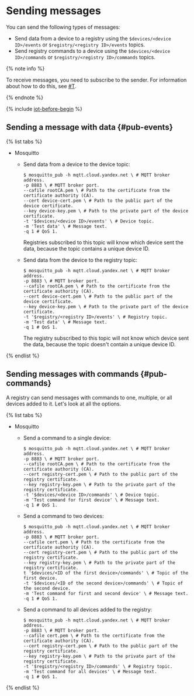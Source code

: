 # Sending messages

You can send the following types of messages:

- Send data from a device to a registry using the `$devices/<device ID>/events` or `$registry/<registry ID>/events` topics.
- Send registry commands to a device using the `$devices/<device ID>/commands` or `$registry/<registry ID>/commands` topics.

{% note info %}

To receive messages, you need to subscribe to the sender. For information about how to do this, see [#T](subscribe.md).

{% endnote %}

{% include [iot-before-begin](../../_includes/iot-core/iot-before-begin.md) %}

## Sending a message with data {#pub-events}

{% list tabs %}

- Mosquitto

  - Send data from a device to the device topic:

      ```
      $ mosquitto_pub -h mqtt.cloud.yandex.net \ # MQTT broker address.
      -p 8883 \ # MQTT broker port.
      --cafile rootCA.pem \ # Path to the certificate from the certificate authority (CA).
      --cert device-cert.pem \ # Path to the public part of the device certificate.
      --key device-key.pem \ # Path to the private part of the device certificate.
      -t '$devices/<device ID>/events' \ # Device topic.
      -m 'Test data' \ # Message text.
      -q 1 # QoS 1. 
      ```

      Registries subscribed to this topic will know which device sent the data, because the topic contains a unique device ID.

  - Send data from the device to the registry topic:

      ```
      $ mosquitto_pub -h mqtt.cloud.yandex.net \ # MQTT broker address.
      -p 8883 \ # MQTT broker port.
      --cafile rootCA.pem \ # Path to the certificate from the certificate authority (CA).
      --cert device-cert.pem \ # Path to the public part of the device certificate.
      --key device-key.pem \ # Path to the private part of the device certificate.
      -t '$registry/<registry ID>/events' \ # Registry topic.
      -m 'Test data' \ # Message text.
      -q 1 # QoS 1. 
      ```

      The registry subscribed to this topic will not know which device sent the data, because the topic doesn't contain a unique device ID.

{% endlist %}

## Sending messages with commands {#pub-commands}

A registry can send messages with commands to one, multiple, or all devices added to it. Let's look at all the options.

{% list tabs %}

- Mosquitto

  - Send a command to a single device:

      ```
      $ mosquitto_pub -h mqtt.cloud.yandex.net \ # MQTT broker address.
      -p 8883 \ # MQTT broker port.
      --cafile rootCA.pem \ # Path to the certificate from the certificate authority (CA).
      --cert registry-cert.pem \ # Path to the public part of the registry certificate.
      --key registry-key.pem \ # Path to the private part of the registry certificate.
      -t '$devices/<device ID>/commands' \ # Device topic.
      -m 'Test command for first device' \ # Message text.
      -q 1 # QoS 1. 
      ```

  - Send a command to two devices:

      ```
      $ mosquitto_pub -h mqtt.cloud.yandex.net \ # MQTT broker address.
      -p 8883 \ # MQTT broker port.
      --cafile cert.pem \ # Path to the certificate from the certificate authority (CA).
      --cert registry-cert.pem \ # Path to the public part of the registry certificate.
      --key registry-key.pem \ # Path to the private part of the registry certificate.
      t '$devices/<ID of the first device>/commands' \ # Topic of the first device.
      -t '$devices/<ID of the second device>/commands' \ # Topic of the second device.
      -m 'Test command for first and second device' \ # Message text.
      -q 1 # QoS 1. 
      ```

  - Send a command to all devices added to the registry:

      ```
      $ mosquitto_pub -h mqtt.cloud.yandex.net \ # MQTT broker address.
      -p 8883 \ # MQTT broker port.
      --cafile cert.pem \ # Path to the certificate from the certificate authority (CA).
      --cert registry-cert.pem \ # Path to the public part of the registry certificate.
      --key registry-key.pem \ # Path to the private part of the registry certificate.
      -t '$registry/<registry ID>/commands' \ # Registry topic.
      -m 'Test command for all devices' \ # Message text.
      -q 1 # QoS 1. 
      ```

{% endlist %}

